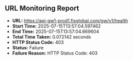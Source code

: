 ## URL Monitoring Report

- **URL:** https://api-gw1-prod1.fisglobal.com/gw/v1/health
- **Start Time:** 2025-07-15T13:57:04.597462
- **End Time:** 2025-07-15T13:57:04.669604
- **Total Time Taken:** 0.072142 seconds
- **HTTP Status Code:** 403
- **Status:** Failure
- **Failure Reason:** HTTP Status Code: 403
